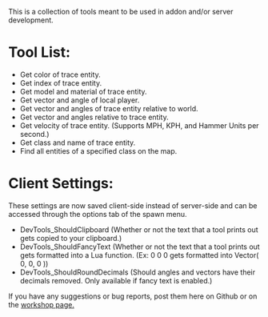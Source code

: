 This is a collection of tools meant to be used in addon and/or server development.

# Tool List:
- Get color of trace entity.
- Get index of trace entity.
- Get model and material of trace entity.
- Get vector and angle of local player.
- Get vector and angles of trace entity relative to world.
- Get vector and angles relative to trace entity.
- Get velocity of trace entity. (Supports MPH, KPH, and Hammer Units per second.)
- Get class and name of trace entity.
- Find all entities of a specified class on the map.

# Client Settings:
These settings are now saved client-side instead of server-side and can be accessed through the options tab of the spawn menu.

- DevTools_ShouldClipboard (Whether or not the text that a tool prints out gets copied to your clipboard.)
- DevTools_ShouldFancyText (Whether or not the text that a tool prints out gets formatted into a Lua function. (Ex: 0 0 0 gets formatted into Vector( 0, 0, 0 ))
- DevTools_ShouldRoundDecimals (Should angles and vectors have their decimals removed. Only available if fancy text is enabled.)

If you have any suggestions or bug reports, post them here on Github or on the [workshop page.](https://steamcommunity.com/sharedfiles/filedetails/?id=1614988605)
